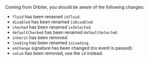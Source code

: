 Coming from Orbiter, you should be aware of the following changes:

- `fluid` has been renamed `isFluid`.
- `disabled` has been renamed `isDisabled`.
- `checked` has been renamed `isSelected`.
- `defaultChecked` has been renamed `defaultSelected`.
- `inherit` has been removed.
- `loading` has been renamed `isLoading`.
- `onChange` signature has been changed (no event is passed).
- `value` has been removed, use the `id` instead.
